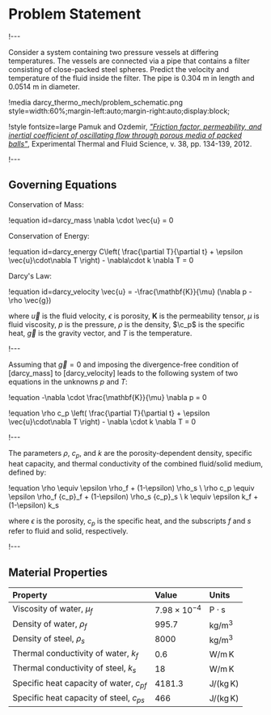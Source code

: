 # Problem Statement

!---

Consider a system containing two pressure vessels at differing temperatures. The vessels are
connected via a pipe that contains a filter consisting of close-packed steel spheres. Predict the
velocity and temperature of the fluid inside the filter. The pipe is 0.304 m in length and 0.0514 m
in diameter.

!media darcy_thermo_mech/problem_schematic.png style=width:60%;margin-left:auto;margin-right:auto;display:block;

!style fontsize=large
Pamuk and Ozdemir, [*"Friction factor, permeability, and inertial coefficient of oscillating flow through porous media of packed balls"*](https://www.sciencedirect.com/science/article/pii/S0894177711002640), Experimental Thermal and Fluid Science, v. 38, pp. 134-139, 2012.

!---

## Governing Equations

Conservation of Mass:

!equation id=darcy_mass
\nabla \cdot \vec{u} = 0

Conservation of Energy:

!equation id=darcy_energy
C\left( \frac{\partial T}{\partial t} + \epsilon \vec{u}\cdot\nabla T \right) - \nabla\cdot k \nabla T = 0

Darcy's Law:

!equation id=darcy_velocity
\vec{u} = -\frac{\mathbf{K}}{\mu} (\nabla p - \rho \vec{g})

where $\vec{u}$ is the fluid velocity, $\epsilon$ is porosity, $\mathbf{K}$ is the permeability
tensor, $\mu$ is fluid viscosity, $p$ is the pressure, $\rho$ is the density, $\c_p$ is the specific heat, $\vec{g}$ is the
gravity vector, and $T$ is the temperature.

!---

Assuming that $\vec{g}=0$ and imposing the divergence-free condition of [darcy_mass]
to [darcy_velocity] leads to the following system of two equations in the unknowns
$p$ and $T$:

!equation
-\nabla \cdot \frac{\mathbf{K}}{\mu} \nabla p  = 0

!equation
\rho c_p \left( \frac{\partial T}{\partial t} + \epsilon \vec{u}\cdot\nabla T \right) - \nabla \cdot k \nabla T = 0

!---

The parameters $\rho$, $c_p$, and $k$ are the porosity-dependent density, specific heat capacity, and thermal
conductivity of the combined fluid/solid medium, defined by:

!equation
\rho \equiv \epsilon \rho_f + (1-\epsilon) \rho_s
\\
\rho c_p \equiv \epsilon \rho_f {c_p}_f + (1-\epsilon) \rho_s {c_p}_s
\\
k \equiv \epsilon k_f + (1-\epsilon) k_s

 where $\epsilon$ is the porosity, $c_p$ is the specific heat, and the subscripts $f$ and $s$ refer
 to fluid and solid, respectively.

!---

## Material Properties

| Property | Value | Units |
| :- | :- | :- |
| Viscosity of water, $\mu_f$ | $7.98\times10^{-4}$ |  $\textrm{P}\cdot\textrm{s}$ |
| Density of water, $\rho_f$ | 995.7 | $\textrm{kg}/\textrm{m}^3$ |
| Density of steel, $\rho_s$ | 8000 | $\textrm{kg}/\textrm{m}^3$ |
| Thermal conductivity of water, $k_f$ | 0.6 | $\textrm{W}/\textrm{m}\,\textrm{K}$ |
| Thermal conductivity of steel, $k_s$ | 18 | $\textrm{W}/\textrm{m}\,\textrm{K}$ |
| Specific heat capacity of water, $c_p{_f}$ | 4181.3 | $\textrm{J}/(\textrm{kg}\,\textrm{K})$ |
| Specific heat capacity of steel, $c_p{_s}$ | 466 | $\textrm{J}/(\textrm{kg}\,\textrm{K})$ |
